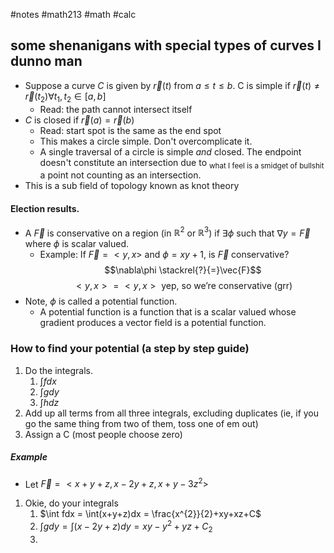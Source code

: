 #notes #math213 #math #calc



## some shenanigans with special types of curves I dunno man
- Suppose a curve $C$ is given by $\vec{r}(t)$ from $a \leq t \leq b$. C is simple if $\vec{r}(t)\neq \vec{r}(t_{2})\forall t_{1},t_{2}\in[a,b]$ 
	- Read: the path cannot intersect itself
- $C$ is closed if $\vec{r}(a)=\vec{r}(b)$ 
	- Read: start spot is the same as the end spot
	- This makes a circle simple. Don't overcomplicate it.
	- A single traversal of a circle is simple *and* closed. The endpoint doesn't constitute an intersection due to <sub>what I feel is a smidget of bullshit</sub> a point not counting as an intersection.
- This is a sub field of topology known as knot theory

#### Election results.
- A $\vec{F}$ is conservative on a region (in $\mathbb{R}^{2}$ or $\mathbb{R}^{3}$) if $\exists\phi$ such that $\nabla y = \vec{F}$  where $\phi$ is scalar valued.
	- Example: If $\vec{F}=<y,x>$ and $\phi=xy+1$, is $\vec{F}$ conservative?
	$$\nabla\phi \stackrel{?}{=}\vec{F}$$$$<y,x>=<y,x> \text{ yep, so we're conservative (grr)}$$
- Note, $\phi$ is called a potential function.
	- A potential function is a function that is a scalar valued whose gradient produces a vector field is a potential function.

### How to find your potential (a step by step guide)
1. Do the integrals.
	1. $\int fdx$
	2. $\int gdy$
	3. $\int h dz$
2. Add up all terms from all three integrals, excluding duplicates (ie, if you go the same thing from two of them, toss one of em out)
3. Assign a C (most people choose zero)

##### Example
- Let $\vec{F}=<x+y+z,x-2y+z,x+y-3z^{2}>$
1. Okie, do your integrals
	1. $\int fdx = \int(x+y+z)dx = \frac{x^{2}}{2}+xy+xz+C$ 
	2. $\int gdy = \int (x-2y+z)dy = xy - y^{2}+yz+C_{2}$
	3. 